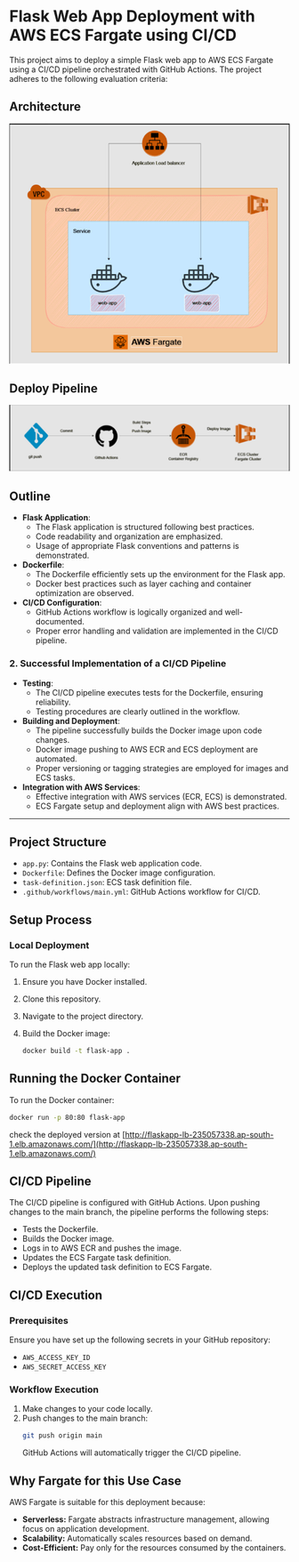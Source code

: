 # Flask Web App Deployment with AWS ECS Fargate using CI/CD

This project aims to deploy a simple Flask web app to AWS ECS Fargate using a CI/CD pipeline orchestrated with GitHub Actions. The project adheres to the following evaluation criteria:

## Architecture
![Alt text](.github/images/Architecture.png)


## Deploy Pipeline
![Alt text](.github/images/Deploy%20Pipeline.png)


##  Outline

- **Flask Application**:
  - The Flask application is structured following best practices.
  - Code readability and organization are emphasized.
  - Usage of appropriate Flask conventions and patterns is demonstrated.
- **Dockerfile**:
  - The Dockerfile efficiently sets up the environment for the Flask app.
  - Docker best practices such as layer caching and container optimization are observed.
- **CI/CD Configuration**:
  - GitHub Actions workflow is logically organized and well-documented.
  - Proper error handling and validation are implemented in the CI/CD pipeline.

### 2. Successful Implementation of a CI/CD Pipeline

- **Testing**:
  - The CI/CD pipeline executes tests for the Dockerfile, ensuring reliability.
  - Testing procedures are clearly outlined in the workflow.
- **Building and Deployment**:
  - The pipeline successfully builds the Docker image upon code changes.
  - Docker image pushing to AWS ECR and ECS deployment are automated.
  - Proper versioning or tagging strategies are employed for images and ECS tasks.
- **Integration with AWS Services**:
  - Effective integration with AWS services (ECR, ECS) is demonstrated.
  - ECS Fargate setup and deployment align with AWS best practices.



---

## Project Structure

- `app.py`: Contains the Flask web application code.
- `Dockerfile`: Defines the Docker image configuration.
- `task-definition.json`: ECS task definition file.
- `.github/workflows/main.yml`: GitHub Actions workflow for CI/CD.

## Setup Process

### Local Deployment

To run the Flask web app locally:

1. Ensure you have Docker installed.
2. Clone this repository.
3. Navigate to the project directory.
4. Build the Docker image:

   ```bash
   docker build -t flask-app .
## Running the Docker Container

To run the Docker container:

```bash
docker run -p 80:80 flask-app
```
check the deployed version at  [http://flaskapp-lb-235057338.ap-south-1.elb.amazonaws.com/](http://flaskapp-lb-235057338.ap-south-1.elb.amazonaws.com/)

## CI/CD Pipeline

The CI/CD pipeline is configured with GitHub Actions. Upon pushing changes to the main branch, the pipeline performs the following steps:

- Tests the Dockerfile.
- Builds the Docker image.
- Logs in to AWS ECR and pushes the image.
- Updates the ECS Fargate task definition.
- Deploys the updated task definition to ECS Fargate.

## CI/CD Execution

### Prerequisites

Ensure you have set up the following secrets in your GitHub repository:

- `AWS_ACCESS_KEY_ID`
- `AWS_SECRET_ACCESS_KEY`

### Workflow Execution

1. Make changes to your code locally.
2. Push changes to the main branch:
   ```bash
   git push origin main
   ```
   GitHub Actions will automatically trigger the CI/CD pipeline.

## Why Fargate for this Use Case

AWS Fargate is suitable for this deployment because:

- **Serverless:** Fargate abstracts infrastructure management, allowing focus on application development.
- **Scalability:** Automatically scales resources based on demand.
- **Cost-Efficient:** Pay only for the resources consumed by the containers.

